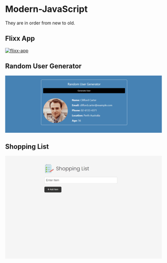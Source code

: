 # Modern-JavaScript

They are in order from new to old.

## Flixx App

[![flixx-app](03-flixx-app/images/flixx-app.gif "You can go to the relevant section of the project by clicking on the photo.")](https://github.com/KeskenRidvan/Modern-JavaScrip/tree/main/03-flixx-app)

## Random User Generator

[![random-user-generator](02-random-user-generator/images/random-user-generator.gif "You can go to the relevant section of the project by clicking on the photo.")](https://github.com/KeskenRidvan/Modern-JavaScrip/tree/main/02-random-user-generator)

## Shopping List

[![shopping-list](01-shopping-list/images/screenshots/shoppingList.gif "You can go to the relevant section of the project by clicking on the photo.")](https://github.com/KeskenRidvan/Modern-JavaScrip/tree/main/01-shopping-list)
